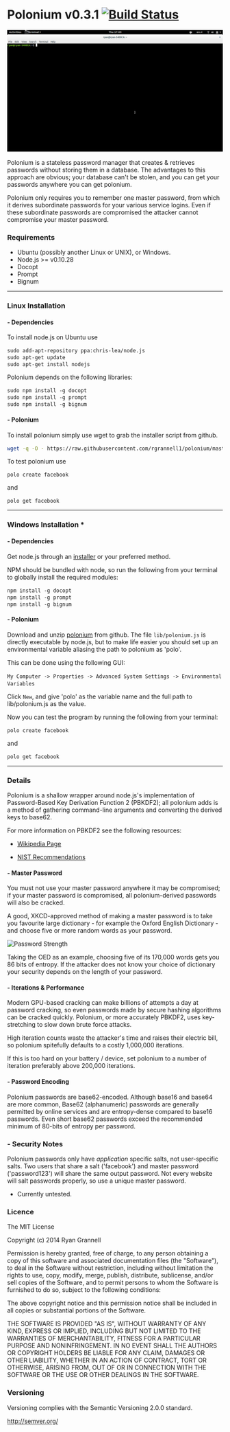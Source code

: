 Polonium v0.3.1 [![Build Status](https://travis-ci.org/rgrannell1/polonium.png?branch=master)](https://travis-ci.org/rgrannell1/polonium)
========

<img src="polonium.gif"> </img>

Polonium is a stateless password manager that creates
& retrieves passwords without storing them in a database.
The advantages to this approach are obvious; your database can't be
stolen, and you can get your passwords anywhere you can get polonium.

Polonium only requires you to remember one master password, from which it
derives subordinate passwords for your various service logins. Even if these
subordinate passwords are compromised the attacker cannot compromise your
master password.

### Requirements

* Ubuntu (possibly another Linux or UNIX), or Windows.
* Node.js >= v0.10.28
* Docopt
* Prompt
* Bignum

--------------------------------

### Linux Installation

#### - Dependencies

To install node.js on Ubuntu use

```
sudo add-apt-repository ppa:chris-lea/node.js
sudo apt-get update
sudo apt-get install nodejs
```

Polonium depends on the following libraries:

```
sudo npm install -g docopt
sudo npm install -g prompt
sudo npm install -g bignum
```

#### - Polonium

To install polonium simply use wget to grab the installer script from github.

```bash
wget -q -O - https://raw.githubusercontent.com/rgrannell1/polonium/master/install.sh | bash
```

To test polonium use

```
polo create facebook
```

and

```
polo get facebook
```

--------------------------------

### Windows Installation *

#### - Dependencies

Get node.js through an [installer](http://nodejs.org/dist/v0.10.31/x64/node.exe) or your preferred method.

NPM should be bundled with node, so run the following from your terminal to globally install the
required modules:

```
npm install -g docopt
npm install -g prompt
npm install -g bignum
```

#### - Polonium

Download and unzip [polonium](https://github.com/rgrannell1/polonium/archive/master.zip) from github. The
file `lib/polonium.js` is directly executable by node.js, but to make life easier you should set up an environmental
variable aliasing the path to polonium as 'polo'.

This can be done using the following GUI:

`My Computer -> Properties -> Advanced System Settings -> Environmental Variables`

Click `New`, and give 'polo' as the variable name and the full path to lib/polonium.js as the value.

Now you can test the program by running the following from your terminal:

```
polo create facebook
```

and

```
polo get facebook
```

--------------------------------

### Details

Polonium is a shallow wrapper around node.js's implementation of
Password-Based Key Derivation Function 2 (PBKDF2); all polonium adds is
a method of gathering command-line arguments and converting the derived
keys to base62.

For more information on PBKDF2 see the following resources:

* [Wikipedia Page](https://en.wikipedia.org/wiki/PBKDF2)

* [NIST Recommendations](http://csrc.nist.gov/publications/nistpubs/800-132/nist-sp800-132.pdf)

#### - Master Password

You must not use your master password anywhere it may be compromised; if your
master password is compromised, all polonium-derived passwords will also be
cracked.

A good, XKCD-approved method of making a master password is to take you favourite large
dictionary - for example the Oxford English Dictionary - and choose five
or more random words as your password.

<img src="http://imgs.xkcd.com/comics/password_strength.png" title="To anyone who understands information theory and security and is in an infuriating argument with someone who does not (possibly involving mixed case), I sincerely apologize." alt="Password Strength" width="500" />

Taking the OED as an example, choosing five of its 170,000 words gets you 86 bits of entropy. If the
attacker does not know your choice of dictionary your security depends on the length of your
password.

#### - Iterations & Performance

Modern GPU-based cracking can make billions of attempts a day at password cracking, so even
passwords made by secure hashing algorithms can be cracked quickly. Polonium, or more accurately PBKDF2,
uses key-stretching to slow down brute force attacks.

High iteration counts waste the attacker's time and raises their electric bill, so polonium
spitefully defaults to a costly 1,000,000 iterations.

If this is too hard on your battery / device, set polonium to a number of iteration
preferably above 200,000 iterations.

#### - Password Encoding

Polonium passwords are base62-encoded. Although base16 and base64 are more common,
Base62 (alphanumeric) passwords are generally permitted by online services
and are entropy-dense compared to base16 passwords. Even short base62 passwords
exceed the recommended minimum of 80-bits of entropy per password.

### - Security Notes

Polonium passwords only have *application* specific salts, not user-specific salts.
Two users that share a salt ('facebook') and master password ('password123') will share
the same output password. Not every website will salt passwords properly, so use a
unique master password.


* Currently untested.


### Licence

The MIT License

Copyright (c) 2014 Ryan Grannell

Permission is hereby granted, free of charge, to any person obtaining a copy of this software and associated documentation files (the "Software"), to deal in the Software without restriction, including without limitation the rights to use, copy, modify, merge, publish, distribute, sublicense, and/or sell copies of the Software, and to permit persons to whom the Software is furnished to do so, subject to the following conditions:

The above copyright notice and this permission notice shall be included in all copies or substantial portions of the Software.

THE SOFTWARE IS PROVIDED "AS IS", WITHOUT WARRANTY OF ANY KIND, EXPRESS OR IMPLIED, INCLUDING BUT NOT LIMITED TO THE WARRANTIES OF MERCHANTABILITY, FITNESS FOR A PARTICULAR PURPOSE AND NONINFRINGEMENT. IN NO EVENT SHALL THE AUTHORS OR COPYRIGHT HOLDERS BE LIABLE FOR ANY CLAIM, DAMAGES OR OTHER LIABILITY, WHETHER IN AN ACTION OF CONTRACT, TORT OR OTHERWISE, ARISING FROM, OUT OF OR IN CONNECTION WITH THE SOFTWARE OR THE USE OR OTHER DEALINGS IN THE SOFTWARE.

### Versioning

Versioning complies with the Semantic Versioning 2.0.0 standard.

http://semver.org/
